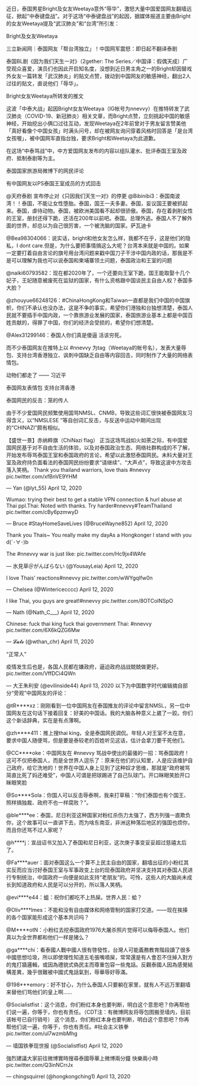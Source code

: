 近日，泰国男星Bright及女友Weetaya意外“辱华”，激怒大量中国爱国网友翻墙远征，掀起“中泰键盘战”。对于这场“中泰键盘战”的起因，据媒体报道主要由Bright的女友Weetaya提及“武汉肺炎”和“台湾”所引发：

Bright及女友Weetaya

三立新闻网｜泰国网友「帮台湾独立」！中国网军震怒：即日起不翻译泰剧

泰国BL剧《因为我们天生一对》（2gether: The Series／中国译：假偶天成）广受观众喜爱，演员们也因此开启知名度，没想到近日男主角之一的Bright却因替戏外女友一篇转发「武汉肺炎」的贴文点赞，拨动到中国网友的敏感神经，翻出2人过往的贴文，直说他们「辱华」。

Bright女友Weetaya所转发的推文

这波「中泰大战」起因Bright女友Weetaya（IG帐号为nnevvy）在推特转发了武汉肺炎（COVID-19、新冠肺炎）相关文章，而Bright点赞，立刻挑起中国的敏感神经，开始挖出小俩口过往互动，发现Weetaya在2年前曾对于男友留言赞美他「真好看像个中国女孩」时满头问号，却在被网友询问穿着风格时回答是「是台湾女孩喔」，被中国网军直指台独，要求Bright和Weetaya为此道歉。 

在这场“中泰骂战”中，中方爱国网友发布的内容以组队灌水、批评泰国王室及政府、抵制泰剧等为主。

泰国国家旅游局微博下的网民评论

有中国网友以PS泰国王室成员的方式回击

@天府泰剧 宣布停止对《只因我们天生一对》的停更 @Bibinibi3：泰国南波湾！！泰国，不能让女性堕胎。泰国，国王一夫多妻。泰国，妄议国王要被抓起来。泰国，虐待动物。泰国，被欧洲美国看不起却很骄傲。泰国，存在着剥削女性的王室，册封还得下跪，还活在200年以前吧。泰国。总理外逃。泰国人不了解外面的世界，却总以为自己很厉害，一个被洗脑的国家。萨瓦迪卡

@Bea98304066：说实话，bright和他女友怎么样，我都不在乎，这是他们的隐私，I dont care.但是，为什么要把事情搞这么大呢？台湾本来就是中国的。如果一定要打着自由言论的旗号用台湾问题来戳中国刀子干涉中国内政的话，那我是不是可以理解为我也可以说泰国和柬埔寨领土问题，泰国政治和王室的问题

@naiki60793582：现在都2020年了，一个还要向王室下跪，国王能取娶十几个妃子，王妃随意被废死在监狱的国家，有什么资格跟中国谈民主自由人权？泰国多大脸？

@zhouyue66248126：#ChinaHongKong和Taiwan一直都是我们中国的中国旗帜，你们不承认也没办法，这是不争的事实，希望你们港独和台独想清楚，泰国人民就不要插手中国内政，一个靠旅游业发展的国家，泰国旅游业基本上都是中国百姓贡献的，得罪了中国，你们的经济会受损的，希望你们想清楚。

@Alex31299146：泰国人你们真是傻逼 活该穷死。 

而不少泰国网友在推特上以 #nnevvy 为tag（Weetaya的帐号名），发表大量辱包、支持台湾香港独立、讽刺中国缺乏自由等内容回击，同时制作了大量的网络表情包。

动物们都走了 —— 习近平

泰国网友表情包 支持台湾香港

泰国网民的反击：笼的传人

由于不少爱国网民频繁使用国骂NMSL、CNMB，导致这些词汇很快被泰国网友习得含义，以“NMSLESE ”等自创词汇反击，与反送中运动中期间出现的“CHINAZI”颇有相似。

 

【盛世一景】赤纳粹旗（ChiNazi flag） 正当这场骂战如火如荼之际，有中国爱国网民基于对不自由生活的体验，以及对泰国政治生态、网络社群构成的不了解，开始发布辱骂泰国王室和泰国政府的言论，希望以此激怒泰国网民。未料大量对王室及政府持负面看法的泰国网民纷纷要求“请继续”、“大声点”，导致这波中方攻击落入笑柄。 Thank you thailand warriors, love thais #nnevvy pic.twitter.com/xfBnVE9YHM

&mdash; Yan (@lyt_55) April 12, 2020 

Wumao: trying their best to get a stable VPN connection &amp; hurl abuse at Thai ppl.Thai: Noted with thanks. Try harder#nnevvy#TeamThailand pic.twitter.com/cBy6pzmwyD

&mdash; Bruce #StayHomeSaveLives (@BruceWayne852) April 12, 2020 

Thank you Thais~ You really make my dayAs a Hongkonger I stand with you d(`･∀･)b

The #nnevvy war is just like: pic.twitter.com/Hc9jx4WAfe

&mdash; 氷見草＠がんばらない (@YousayLeia) April 12, 2020 

I love Thais’ reactions#nnevvy pic.twitter.com/wWYgqlfw0n

&mdash; Chelsea (@Wintericecccc) April 12, 2020 

I like Thai, you guys are great!#nnevvy pic.twitter.com/8OTCoINSpO

&mdash; Nath (@Nath_C___) April 12, 2020 

Chinese: fuck thai king fuck thai government Thai:  #nnevvy pic.twitter.com/6X6kQZG6Mw

&mdash; 𝓛𝓪𝓽𝓮 (@wthan_chr) April 11, 2020 

“正常人”

疫情发生后也是，各国人民都在嫌政府，逼迫政府战战兢兢做更好。 pic.twitter.com/VffDCi4QWn

&mdash; 大王朱利安 (@evilinside44) April 13, 2020  以下为中国数字时代编辑摘自部分“旁观”中国网友的评论：

@tR****xz：刚刚看到一位中国网友在泰国推友的评论中留言NMSL，另一位中国网友在这句话下接着回复：好美的中国话。我的大脑各种意义上崴了一跤。你们这个新话辞典，实在是有点薄啊。

@zh****411：推上搜thai king，全是泰国网民调侃。年轻人对王室不太在意，要求中国人随便骂，但是要是泰较老的百姓听见这话，估计会拿刀要干死他们。

@CC****oke：中国网友在 #nnevvy 骂战中使出的最骚的一招：骂泰国政府！这可不仅把泰国人，而是全世界人逗乐了：原来在他们的认知里，人是应该维护自己政府，给它洗地的！世界在中国人身上见到了这种奴才思维，那就是“政府被骂简直比死了妈还难受”，中国人可谓是把球踢进了自己队球门。开口眯眼笑脸开口眯眼笑脸

@So****Sola：你国人可以反击辱泰啊，我来打草稿：“你们泰国也有个国王、照样搞独裁、政府不也一样腐败？”。

@ble****ee：泰国，尼日利亚这种国家对粉红杀伤力太强了，西方列强一直欺负你，这个故事可以一直讲下去，而为啥东南亚，非洲这种落后地区的强国也烦你，而且你还骂不过人家呢？

@h****j：宣战诏书又加入了泰国和尼日利亚，这次庚子事变妥妥超过慈禧太后了。

@Fa****auer：面对泰国这么一个算不上民主自由的国家，翻墙出征的小粉红其实反而应当讨好泰国王室与军事政变上台的现泰国政府并坚决支持其对泰国人民进行专制统治，中国政府一向便是如此支持“老朋友”的。可怜，这些人的大脑尚未成长到知道政府和人民是可以分开的，所以落人笑柄。

@evi****e44：蛆：祝你们都吃不上热屎。世界人民：蛤？

@Oliv****lmes：不能和没有自由媒体和网络管制的国家打交道。——现在挨揍的各个国家能形成这个基本共识吗？

@M****otN：小粉红去挖泰国政府1976大屠杀照片觉得可以侮辱泰国人。他们真以为全世界都和他们一样是猪么？

@ga****chi：看泰國人戰中國人很有啓發性，台灣人可能義務教育階段讀了很多中國思想垃圾，所以即使理性知道五毛張嘴噴屎，常常還是有人會忍不住掉入對方的鬼打牆邏輯，或因為禮貌式偽民主而尊重包容一些鬼話。反觀泰國人因為感覺結構差異，幾乎很難被中國式鬼話氣到，辱華辱好辱滿。

@198***emory：好不甘心，为什么泰国人只要躺在家里，就有人不远万里翻墙来替他们骂他们的皇上啊……

@Socialistfist：这个消息，你们粉红本身也要判断，明白这个意思吧？你再帮他们说一遍，你等于，你也有责任。（CDT注：有微博网友将辱包图搬至墙内，目前该帐号已自行销号） 这个消息，你们粉红本身也要判断，明白这个意思吧？你再帮他们说一遍，你等于，你也有责任。#社会主义铁拳 pic.twitter.com/ul7wzmbMhg

&mdash; 墙国铁拳现世报 (@Socialistfist) April 12, 2020 

強烈建議大家前往微博實時搜尋泰國辱華上微博兩分鐘 快樂兩小時 pic.twitter.com/Q3inNCrrJx

&mdash; chingsquirrel (@hongkongching1) April 13, 2020 
